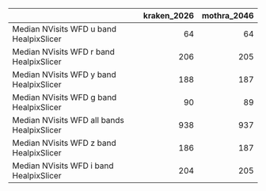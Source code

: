 |                                            |   kraken_2026 |   mothra_2046 |
|:-------------------------------------------|--------------:|--------------:|
| Median NVisits WFD u band HealpixSlicer    |            64 |            64 |
| Median NVisits WFD r band HealpixSlicer    |           206 |           205 |
| Median NVisits WFD y band HealpixSlicer    |           188 |           187 |
| Median NVisits WFD g band HealpixSlicer    |            90 |            89 |
| Median NVisits WFD all bands HealpixSlicer |           938 |           937 |
| Median NVisits WFD z band HealpixSlicer    |           186 |           187 |
| Median NVisits WFD i band HealpixSlicer    |           204 |           205 |
